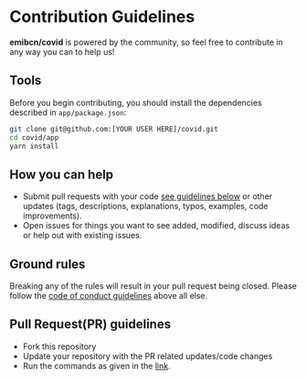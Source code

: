 # Contribution Guidelines

**emibcn/covid** is powered by the community, so feel free to contribute in any way you can to help us!

## Tools

Before you begin contributing, you should install the dependencies described in `app/package.json`:

```sh
git clone git@github.com:[YOUR USER HERE]/covid.git
cd covid/app
yarn install
```

## How you can help

- Submit pull requests with your code [see guidelines below](#pull-requestpr-guidelines) or other updates (tags, descriptions, explanations, typos, examples, code improvements).
- Open issues for things you want to see added, modified, discuss ideas or help out with existing issues. 

## Ground rules

Breaking any of the rules will result in your pull request being closed. Please follow the [code of conduct guidelines](https://github.com/emibcn/covid/blob/master/CODE_OF_CONDUCT.md) above all else.


## Pull Request(PR) guidelines

- Fork this repository
- Update your repository with the PR related updates/code changes
- Run the commands as given in the [link](https://github.com/emibcn/covid/blob/master/app/README.md).
